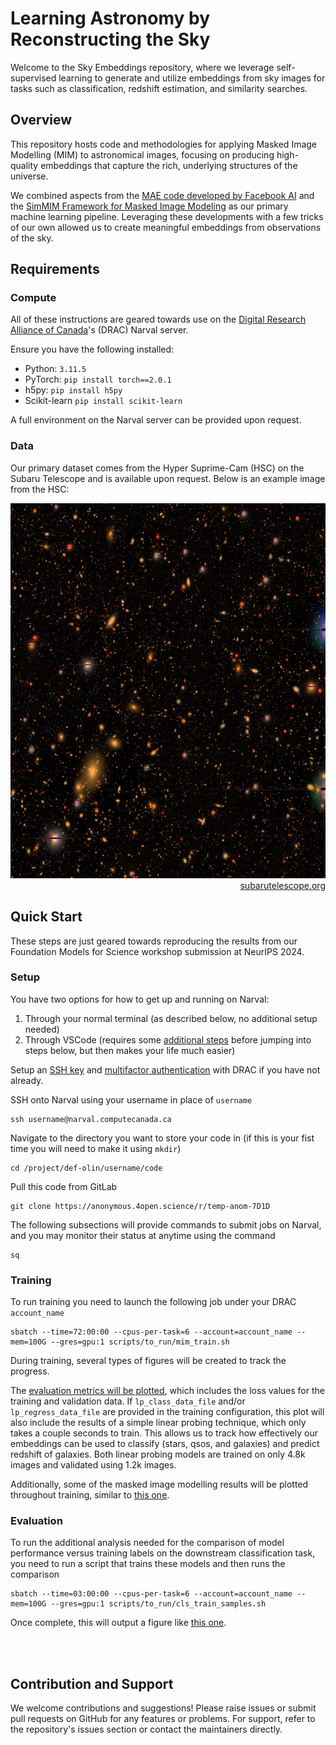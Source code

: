 # Learning Astronomy by Reconstructing the Sky

Welcome to the Sky Embeddings repository, where we leverage self-supervised learning to generate and utilize embeddings from sky images for tasks such as classification, redshift estimation, and similarity searches.

## Overview

This repository hosts code and methodologies for applying Masked Image Modelling (MIM) to astronomical images, focusing on producing high-quality embeddings that capture the rich, underlying structures of the universe.

We combined aspects from the [MAE code developed by Facebook AI](https://github.com/facebookresearch/mae) and the [SimMIM Framework for Masked Image Modeling](https://github.com/microsoft/SimMIM) as our primary machine learning pipeline. Leveraging these developments with a few tricks of our own allowed us to create meaningful embeddings from observations of the sky.

## Requirements

### Compute
All of these instructions are geared towards use on the [Digital Research Alliance of Canada](https://docs.alliancecan.ca/wiki/Getting_started)'s (DRAC) Narval server. 


Ensure you have the following installed:

- Python: `3.11.5`
- PyTorch: `pip install torch==2.0.1`
- h5py: `pip install h5py`
- Scikit-learn `pip install scikit-learn`

A full environment on the Narval server can be provided upon request.

### Data

Our primary dataset comes from the Hyper Suprime-Cam (HSC) on the Subaru Telescope and is available upon request. Below is an example image from the HSC:

<p align="center">
  <img width="600" height="600" src="./figures/hsc_subaru.jpg"><br>
  <span style="display: block; text-align: right;"><a href="https://subarutelescope.org/en/news/topics/2017/02/27/2459.html">subarutelescope.org</a></span>
</p>


## Quick Start 
These steps are just geared towards reproducing the results from our Foundation Models for Science workshop submission at NeurIPS 2024.

### Setup
You have two options for how to get up and running on Narval: 
1. Through your normal terminal (as described below, no additional setup needed)
2. Through VSCode (requires some [additional steps](https://code.visualstudio.com/docs/remote/ssh) before jumping into steps below, but then makes your life much easier)

Setup an [SSH key](https://docs.alliancecan.ca/wiki/SSH_Keys) and [multifactor authentication](https://docs.alliancecan.ca/wiki/Multifactor_authentication) with DRAC if you have not already.

SSH onto Narval using your username in place of `username`
```
ssh username@narval.computecanada.ca
```
Navigate to the directory you want to store your code in (if this is your fist time you will need to make it using `mkdir`)
```
cd /project/def-olin/username/code
```

Pull this code from GitLab
```
git clone https://anonymous.4open.science/r/temp-anom-7D1D
```
The following subsections will provide commands to submit jobs on Narval, and you may monitor their status at anytime using the command
```
sq
```

### Training
To run training you need to launch the following job under your DRAC `account_name`
```
sbatch --time=72:00:00 --cpus-per-task=6 --account=account_name --mem=100G --gres=gpu:1 scripts/to_run/mim_train.sh
```
During training, several types of figures will be created to track the progress. 

The [evaluation metrics will be plotted](./figures/mim_1_progress.png), which includes the loss values for the training and validation data. If `lp_class_data_file` and/or `lp_regress_data_file` are provided in the training configuration, this plot will also include the results of a simple linear probing technique, which only takes a couple seconds to train. This allows us to track how effectively our embeddings can be used to classify (stars, qsos, and galaxies) and predict redshift of galaxies. Both linear probing models are trained on only 4.8k images and validated using 1.2k images.

Additionally, some of the masked image modelling results will be plotted throughout training, similar to [this one](./figures/mim_1_1000000iters.png).

### Evaluation

To run the additional analysis needed for the comparison of model performance versus training labels on the downstream classification task, you need to run a script that trains these models and then runs the comparison 

```
sbatch --time=03:00:00 --cpus-per-task=6 --account=account_name --mem=100G --gres=gpu:1 scripts/to_run/cls_train_samples.sh
```
Once complete, this will output a figure like [this one](./figures/).

<br><br>

## Contribution and Support

We welcome contributions and suggestions! Please raise issues or submit pull requests on GitHub for any features or problems. For support, refer to the repository's issues section or contact the maintainers directly.
